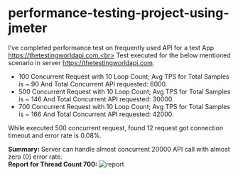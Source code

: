 # performance-testing-project-using-jmeter
I’ve completed performance test on frequently used API for a test App https://thetestingworldapi.com.<br>
Test executed for the below mentioned scenario in server https://thetestingworldapi.com.  
<ul>
<li>100 Concurrent Request with 10 Loop Count; Avg TPS for Total Samples is ~ 90 And Total Concurrent API requested: 6000.</li>
<li>500 Concurrent Request with 10 Loop Count; Avg TPS for Total Samples is ~ 146 And Total Concurrent API requested: 30000.</li>
  <li>700 Concurrent Request with 10 Loop Count; Avg TPS for Total Samples is ~ 166 And Total Concurrent API requested: 42000.</li>
</ul>

While executed 500 concurrent request, found  12 request got connection timeout and error rate is 0.08%. 

<b>Summary:</b> Server can handle almost concurrent 20000 API call with almost zero (0) error rate.<br>
<b>Report for Thread Count 700:</b>
![report](https://github.com/fatematabassum1604009/performance-testing-project-using-jmeter/assets/34239300/7044a9cc-2f42-4c8e-b915-e9db277e5e31)


